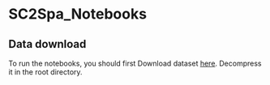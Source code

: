 # SC2Spa_Notebooks

## Data download
To run the notebooks, you should first Download dataset [here](https://drive.google.com/file/d/1DA6r3xnqGX8E-dxBvE35618nmMJZHH8g/view?usp=sharing). Decompress it in the root directory.
